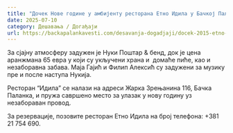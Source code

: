 ```yaml
---
title: "Дочек Нове године у амбијенту ресторана Етно Идила у Бачкој Паланци"
date: 2025-07-10
category: Дешавања / Догађаји
url: https://backapalankavesti.com/desavanja-dogadjaji/docek-2015-etno-idila/
---
```


За сјајну атмосферу задужен је Нуки Поштар & бенд, док је цена аранжмана 65 евра у који су укључени храна и  домаће пиће, као и незаборавна забава. Маја Гајић и Филип Алексић су задужени за музику пре и после наступа Нукија.

Ресторан “Идила” се налази на адреси Жарка Зрењанина 116, Бачка Паланка, и пружа савршено место за улазак у нову годину уз незабораван провод.

За резервације, позовите ресторан Етно Идила на број телефона: +381 21 754 690.
